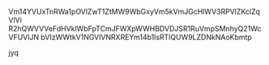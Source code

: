 Vm14YVUxTnRWa1pOVlZwT1ZtMW9WbGxyVm5kVmJGcHlWV3RPVlZKclZqVlVi
R2hQWVVVeFdHVklWbFpTCmJFWXpWWHBDVDJSR1RuVmpSMnhyQ21WcVFUVlJN
bVIzWWtkV1NGVlVNRXREYm14b1lsRTlQUW9LZDNkNAoKbmtp

jyq